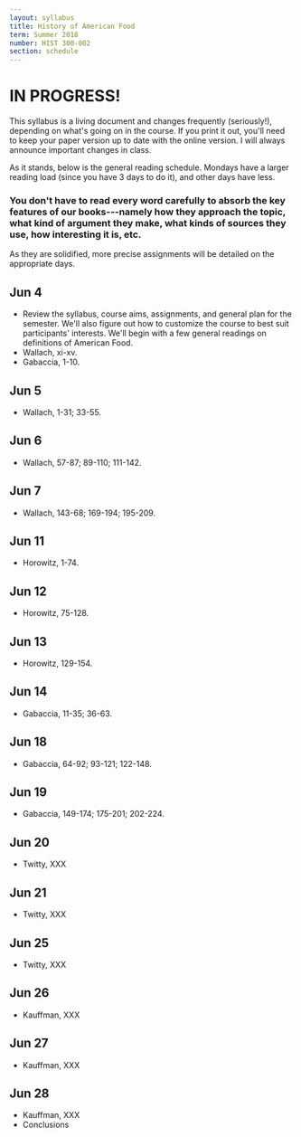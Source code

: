 ```yaml
---
layout: syllabus
title: History of American Food
term: Summer 2018
number: HIST 300-002
section: schedule
---
```


# IN PROGRESS!
This syllabus is a living document and changes frequently (seriously!), depending on what's going on in the course. If you print it out, you'll need to keep your paper version up to date with the online version. I will always announce important changes in class.

As it stands, below is the general reading schedule. Mondays have a larger reading load (since you have 3 days to do it), and other days have less.

### You don't have to read every word carefully to absorb the key features of our books---namely how they approach the topic, what kind of argument they make, what kinds of sources they use, how interesting it is, etc.

As they are solidified, more precise assignments will be detailed on the appropriate days.


## Jun 4
- Review the syllabus, course aims, assignments, and general plan for the semester. We'll also figure out how to customize the course to best suit participants' interests. We'll begin with a few general readings on definitions of American Food.
- Wallach, xi-xv.
- Gabaccia, 1-10.

## Jun 5
- Wallach, 1-31; 33-55.

## Jun 6
- Wallach, 57-87; 89-110; 111-142.

## Jun 7
- Wallach, 143-68; 169-194; 195-209.




## Jun 11
- Horowitz, 1-74.

## Jun 12
- Horowitz, 75-128.

## Jun 13
- Horowitz, 129-154.

## Jun 14
- Gabaccia, 11-35; 36-63.


## Jun 18
- Gabaccia, 64-92; 93-121; 122-148.

## Jun 19
- Gabaccia, 149-174; 175-201; 202-224.

## Jun 20
- Twitty, XXX

## Jun 21
- Twitty, XXX


## Jun 25
- Twitty, XXX

## Jun 26
- Kauffman, XXX

## Jun 27
- Kauffman, XXX

## Jun 28
- Kauffman, XXX
- Conclusions

